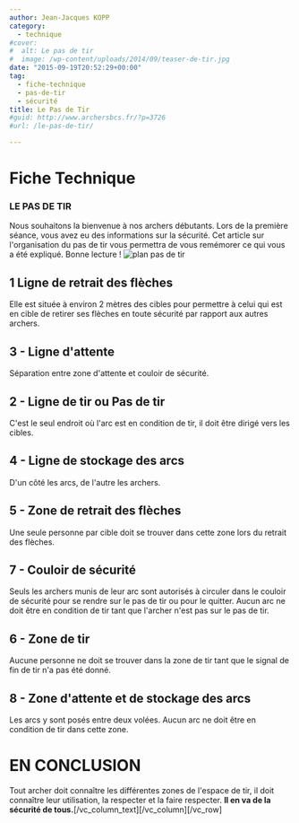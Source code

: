 ```yaml
---
author: Jean-Jacques KOPP
category:
  - technique
#cover:
#  alt: Le pas de tir
#  image: /wp-content/uploads/2014/09/teaser-de-tir.jpg
date: "2015-09-19T20:52:29+00:00"
tag:
  - fiche-technique
  - pas-de-tir
  - sécurité
title: Le Pas de Tir
#guid: http://www.archersbcs.fr/?p=3726
#url: /le-pas-de-tir/

---
```

<!-- ![bois-colombes-sports/tir-a-l-arc](/images/pas-de-tir/bois-colombes-sports-tir-a-l-arc.jpg) -->
<!-- ![cible](/images/pas-de-tir/Capture-d’écran-2014-07-08-à-17.43.56.png) -->

# Fiche Technique
<!-- ## _Ce qu'il faut savoir sur :_ -->
### LE PAS DE TIR

Nous souhaitons la bienvenue à nos archers débutants. Lors de la première séance, vous avez eu des informations sur la sécurité. Cet article sur l'organisation du pas de tir vous permettra de vous remémorer ce qui vous a été expliqué. Bonne lecture !
![plan pas de tir](/images/pas-de-tir/plan-pas-de-tir.jpg)

## 1 Ligne de retrait des flèches
Elle est située à environ 2 mètres des cibles pour permettre à celui qui est en cible de retirer ses flèches en toute sécurité par rapport aux autres archers.

## 3 - Ligne d'attente
Séparation entre zone d'attente et couloir de sécurité.

## 2 - Ligne de tir ou Pas de tir
C'est le seul endroit où l'arc est en condition de tir, il doit être dirigé vers les cibles.

## 4 - Ligne de stockage des arcs
D'un côté les arcs, de l'autre les archers.


## 5 - Zone de retrait des flèches
Une seule personne par cible doit se trouver dans cette zone lors du retrait des flèches.

## 7 - Couloir de sécurité
Seuls les archers munis de leur arc sont autorisés à circuler dans le couloir de sécurité pour se rendre sur le pas de tir ou pour le quitter. Aucun arc ne doit être en condition de tir tant que l'archer n'est pas sur le pas de tir.

## 6 - Zone de tir
Aucune personne ne doit se trouver dans la zone de tir tant que le signal de fin de tir n'a pas été donné.

## 8 - Zone d'attente et de stockage des arcs
Les arcs y sont posés entre deux volées. Aucun arc ne doit être en condition de tir dans cette zone.

# EN CONCLUSION
Tout archer doit connaître les différentes zones de l'espace de tir, il doit connaître leur utilisation, la respecter et la faire respecter. **Il en va de la sécurité de tous.**\[/vc\_column\_text\]\[/vc\_column\]\[/vc\_row\]
